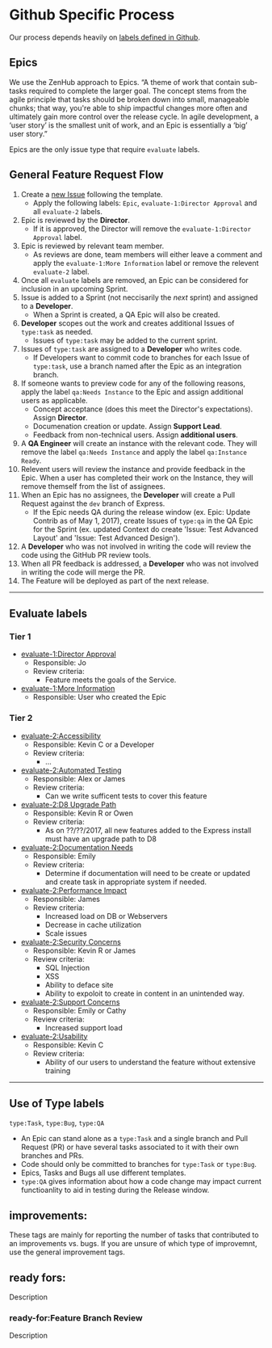 # Github Specific Process

Our process depends heavily on [labels defined in Github](https://github.com/CuBoulder/express/labels).

## Epics

We use the ZenHub approach to Epics. “A theme of work that contain sub-tasks required to complete the larger goal. The concept stems from the agile principle that tasks should be broken down into small, manageable chunks; that way, you're able to ship impactful changes more often and ultimately gain more control over the release cycle. In agile development, a ‘user story’ is the smallest unit of work, and an Epic is essentially a ‘big’ user story.”

Epics are the only issue type that require `evaluate` labels.

## General Feature Request Flow

1. Create a [new Issue](https://github.com/CuBoulder/express/issues/new) following the template.
    * Apply the following labels: `Epic`, `evaluate-1:Director Approval` and all `evaluate-2` labels.
1. Epic is reviewed by the **Director**.
    * If it is approved, the Director will remove the `evaluate-1:Director Approval` label.
1. Epic is reviewed by relevant team member.
    * As reviews are done, team members will either leave a comment and apply the `evaluate-1:More Information` label or remove the relevent `evaluate-2` label.
1. Once all `evaluate` labels are removed, an Epic can be considered for inclusion in an upcoming Sprint.
1. Issue is added to a Sprint (not neccisarily the _next_ sprint) and assigned to a **Developer**.
    * When a Sprint is created, a QA Epic will also be created.
1. **Developer** scopes out the work and creates additional Issues of `type:task` as needed.
    * Issues of `type:task` may be added to the current sprint.
1. Issues of `type:task` are assigned to a **Developer** who writes code.
    * If Developers want to commit code to branches for each Issue of `type:task`, use a branch named after the Epic as an integration branch.
1. If someone wants to preview code for any of the following reasons, apply the label `qa:Needs Instance` to the Epic and assign additional users as applicable.
    * Concept acceptance (does this meet the Director's expectations). Assign **Director**.
    * Documenation creation or update. Assign **Support Lead**.
    * Feedback from non-technical users. Assign **additional users**.
1. A **QA Engineer** will create an instance with the relevant code. They will remove the label `qa:Needs Instance` and apply the label `qa:Instance Ready`.
1. Relevent users will review the instance and provide feedback in the Epic. When a user has completed their work on the Instance, they will remove themself from the list of assignees.
1. When an Epic has no assignees, the **Developer** will create a Pull Request against the `dev` branch of Express.
    * If the Epic needs QA during the release window (ex. Epic: Update Contrib as of May 1, 2017), create Issues of `type:qa` in the QA Epic for the Sprint (ex. updated Context do create 'Issue: Test Advanced Layout' and 'Issue: Test Advanced Design').
1. A **Developer** who was not involved in writing the code will review the code using the GitHub PR review tools.
1. When all PR feedback is addressed, a **Developer** who was not involved in writing the code will merge the PR.
1. The Feature will be deployed as part of the next release.

---

## Evaluate labels

### Tier 1

* [evaluate-1:Director Approval](https://github.com/CuBoulder/express/labels/evaluate-1%3ADirector%20Approval)
  * Responsible: Jo
  * Review criteria:
    * Feature meets the goals of the Service.
* [evaluate-1:More Information](https://github.com/CuBoulder/express/labels/evaluate-1%3AMore%20Information)
  * Responsible: User who created the Epic

### Tier 2

* [evaluate-2:Accessibility](https://github.com/CuBoulder/express/labels/evaluate-2%3AAccessibility)
  * Responsible: Kevin C or a Developer
  * Review criteria:
    * ...
* [evaluate-2:Automated Testing](https://github.com/CuBoulder/express/labels/evaluate-2%3AAutomated%20Testing)
  * Responsible: Alex or James
  * Review criteria:
    * Can we write sufficent tests to cover this feature
* [evaluate-2:D8 Upgrade Path](https://github.com/CuBoulder/express/labels/evaluate-2%3AD8%20Upgrade%20Path)
  * Responsible: Kevin R or Owen
  * Review criteria:
    * As on ??/??/2017, all new features added to the Express install must have an upgrade path to D8
* [evaluate-2:Documentation Needs](https://github.com/CuBoulder/express/labels/evaluate-2%3ADocumentation%20Needs)
  * Responsible: Emily
  * Review criteria:
    * Determine if documentation will need to be create or updated and create task in appropriate system if needed.
* [evaluate-2:Performance Impact](https://github.com/CuBoulder/express/labels/evaluate-2%3APerformance%20Impact)
  * Responsible: James
  * Review criteria:
    * Increased load on DB or Webservers
    * Decrease in cache utilization
    * Scale issues
* [evaluate-2:Security Concerns](https://github.com/CuBoulder/express/labels/evaluate-2%3ASecurity%20Concerns)
  * Responsible: Kevin R or James
  * Review criteria:
    * SQL Injection
    * XSS
    * Ability to deface site
    * Ability to expoloit to create in content in an unintended way.
* [evaluate-2:Support Concerns](https://github.com/CuBoulder/express/labels/evaluate-2%3ASupport%20Concerns)
  * Responsible: Emily or Cathy
  * Review criteria:
    * Increased support load
* [evaluate-2:Usability](https://github.com/CuBoulder/express/labels/evaluate-2%3AUsability)
  * Responsible: Kevin C
  * Review criteria:
    * Ability of our users to understand the feature without extensive training

---

## Use of Type labels

`type:Task`, `type:Bug`, `type:QA`

* An Epic can stand alone as a `type:Task` and a single branch and Pull Request (PR) or have several tasks associated to it with their own branches and PRs.
* Code should only be committed to branches for `type:Task` or `type:Bug`.
* Epics, Tasks and Bugs all use different templates.
* `type:QA` gives information about how a code change may impact current functioanlity to aid in testing during the Release window.

## improvements:

These tags are mainly for reporting the number of tasks that contributed to an improvements vs. bugs.  If you are unsure of which type of improvemnt, use the general improvement tags. 

## ready fors:

Description

### ready-for:Feature Branch Review

Description




